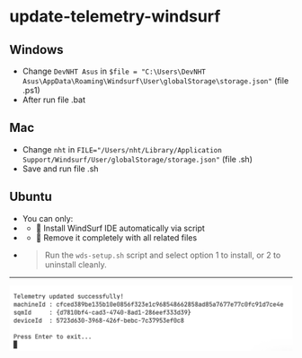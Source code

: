 # update-telemetry-windsurf

## Windows
- Change `DevNHT Asus` in `$file = "C:\Users\DevNHT Asus\AppData\Roaming\Windsurf\User\globalStorage\storage.json"` (file .ps1)
- After run file .bat

## Mac
- Change `nht` in `FILE="/Users/nht/Library/Application Support/Windsurf/User/globalStorage/storage.json"` (file .sh)
- Save and run file .sh

## Ubuntu
- You can only:
- - 🔧 Install WindSurf IDE automatically via script
- - 🧹 Remove it completely with all related files
- > Run the `wds-setup.sh` script and select option 1 to install, or 2 to uninstall cleanly.
---
![Mac1](img/m1.png)
